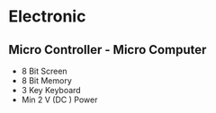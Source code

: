 # Electronic
## Micro Controller - Micro Computer 

- 8 Bit Screen
- 8 Bit Memory
- 3 Key Keyboard
- Min 2 V (DC ) Power
